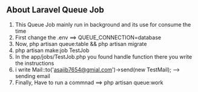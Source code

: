 

## About Laravel Queue Job

1. This Queue Job mainly run in background and its use for consume the time 
2. First change the .env ==>  QUEUE_CONNECTION=database
3. Now, php artisan queue:table && php artisan migrate
4. php artisan make:job TestJob
5. In the app/jobs/TestJob.php you found handle function there you write the instructions 
6. i write Mail::to('asajib7654@gmial.com')->send(new TestMail); --> sending email 
7. Finally, Have to run a commnad ==> php artisan queue:work